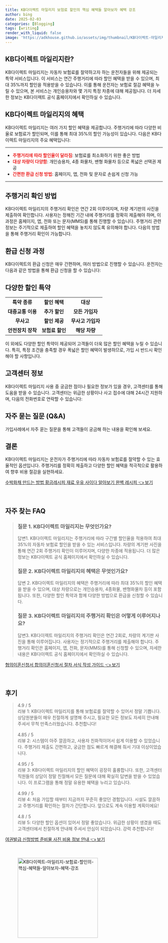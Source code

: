 ```yaml
---
title: KB다이렉트 마일리지 보험료 할인의 핵심 혜택들 알아보자 혜택 강조
author: bing
date: 2025-02-03
categories: [Blogging]
tags: [writing]
render_with_liquid: false
image: 'https://adkhouse.github.io/assets/img/thumbnail/KB다이렉트-마일리지-보험료-할인의-핵심-혜택들-알아보자-혜택-강조.webp'
---
```



<h2 id='KB다이렉트마일리지소개'>KB다이렉트 마일리지란?</h2>

<p>KB다이렉트 마일리지는 자동차 보험료를 절약하고자 하는 운전자들을 위해 제공되는 특약 서비스입니다. 이 서비스는 연간 주행거리에 따라 할인 혜택을 받을 수 있으며, 최대 35%까지 할인을 적용받을 수 있습니다. 이를 통해 운전자는 보험료 절감 혜택을 누릴 수 있으며, 본 서비스는 개인승용차와 몇 가지 특정 차종에 대해 제공됩니다. 더 자세한 정보는 KB다이렉트 공식 홈페이지에서 확인하실 수 있습니다.</p>

<h2 id='혜택소개'>KB다이렉트 마일리지의 혜택</h2>

<p>KB다이렉트 마일리지는 여러 가지 할인 혜택을 제공합니다. 주행거리에 따라 다양한 비율로 보험료가 할인되며, 이를 통해 최대 35%의 할인 가능성이 있습니다. 다음은 KB다이렉트 마일리지의 주요 혜택입니다:</p>

<hr />

<ul>
    <li><b><span style="color: #ee2323;">주행거리에 따라 할인율이 달라짐</span></b>: 보험료를 최소화하기 위한 좋은 방법</li>
    <li><b><span style="color: #ee2323;">대상 차량이 다양함</span></b>: 개인승용차, 4종 화물차, 밴형 화물차 등으로 폭넓은 선택권 제공</li>
    <li><b><span style="color: #ee2323;">간편한 환급 신청 방법</span></b>: 홈페이지, 앱, 전화 및 문자로 손쉽게 신청 가능</li>
</ul>

<hr />

<h2 id='주행거리확인방법'>주행거리 확인 방법</h2>

<p>KB다이렉트 마일리지의 주행거리 확인은 연간 2회 이루어지며, 차량 계기판의 사진을 제출하여 확인합니다. 사용자는 정해진 기간 내에 주행거리를 정확히 제출해야 하며, 이 과정은 홈페이지, 앱, 전화 또는 문자(MMS)를 통해 진행할 수 있습니다. 주행거리 관련 정보는 주기적으로 제출하여 할인 혜택을 놓치지 않도록 유의해야 합니다. 다음의 방법을 통해 주행거리 확인이 가능합니다.</p>

<h2 id='환급신청과정'>환급 신청 과정</h2>

<p>KB다이렉트의 환급 신청은 매우 간편하며, 여러 방법으로 진행할 수 있습니다. 운전자는 다음과 같은 방법을 통해 환급 신청을 할 수 있습니다:</p>

<h2 id='주요할인특약'>다양한 할인 특약</h2>

<table>
    <tr>
        <td style="text-align: center; height: 17px;"><b>특약 종류</b></td>
        <td style="text-align: center; height: 17px;"><b>할인 혜택</b></td>
        <td style="text-align: center; height: 17px;"><b>대상</b></td>
    </tr>
    <tr>
        <td style="text-align: center; height: 17px;"><b>대중교통 이용</b></td>
        <td style="text-align: center; height: 17px;"><b>추가 할인</b></td>
        <td style="text-align: center; height: 17px;"><b>모든 가입자</b></td>
    </tr>
    <tr>
        <td style="text-align: center; height: 17px;"><b>무사고</b></td>
        <td style="text-align: center; height: 17px;"><b>할인 제공</b></td>
        <td style="text-align: center; height: 17px;"><b>무사고 가입자</b></td>
    </tr>
    <tr>
        <td style="text-align: center; height: 17px;"><b>안전장치 장착</b></td>
        <td style="text-align: center; height: 17px;"><b>보험료 할인</b></td>
        <td style="text-align: center; height: 17px;"><b>해당 차량</b></td>
    </tr>
</table>

<p>이 외에도 다양한 할인 특약이 제공되어 고객들이 더욱 많은 할인 혜택을 누릴 수 있습니다. 특히, 특정 조건을 충족할 경우 폭넓은 할인 혜택이 발생하므로, 가입 시 반드시 확인해야 할 사항입니다.</p>

<h2 id='고객센터정보'>고객센터 정보</h2>

<p>KB다이렉트 마일리지 사용 중 궁금한 점이나 필요한 정보가 있을 경우, 고객센터를 통해 도움을 받을 수 있습니다. 고객센터는 위급한 상황이나 사고 접수에 대해 24시간 지원하며, 다음의 전화번호로 연락할 수 있습니다:</p>

<h2 id='자주묻는질문'>자주 묻는 질문 (Q&A)</h2>

<p>가입사례에서 자주 묻는 질문을 통해 고객들이 궁금해 하는 내용을 확인해 보세요.</p>

<h2 id='결론'>결론</h2>

<p>KB다이렉트 마일리지는 운전자가 주행거리에 따라 자동차 보험료를 절약할 수 있는 효율적인 옵션입니다. 주행거리를 정확히 제출하고 다양한 할인 혜택을 적극적으로 활용하여 향후 비용 절감을 실현하세요.</p>


<p><a class="click-button" title="수박화채 만드는 방법 황금레시피 재료 우유 사이다 알아보기 완벽 레시피" href="https://adkhouse.github.io/posts/%EC%88%98%EB%B0%95%ED%99%94%EC%B1%84-%EB%A7%8C%EB%93%9C%EB%8A%94-%EB%B0%A9%EB%B2%95-%ED%99%A9%EA%B8%88%EB%A0%88%EC%8B%9C%ED%94%BC-%EC%9E%AC%EB%A3%8C-%EC%9A%B0%EC%9C%A0-%EC%82%AC%EC%9D%B4%EB%8B%A4-%EC%95%8C%EC%95%84%EB%B3%B4%EA%B8%B0-%EC%99%84%EB%B2%BD-%EB%A0%88%EC%8B%9C%ED%94%BC/" rel="dofollow">수박화채 만드는 방법 황금레시피 재료 우유 사이다 알아보기 완벽 레시피 👈 보기</a></p><br>
<h2 id='자주_찾는_FAQ'>자주 찾는 FAQ</h2>
<div itemscope="" itemtype="https://schema.org/FAQPage"> 
<blockquote> 
<div itemscope="" itemprop="mainEntity" itemtype="https://schema.org/Question"> 
<h3 itemprop="name">질문 1. KB다이렉트 마일리지는 무엇인가요?</h3> 
<div itemscope="" itemprop="acceptedAnswer" itemtype="https://schema.org/Answer"> 
<span itemprop="text"> 
<p>답변1. KB다이렉트 마일리지는 주행거리에 따라 구간별 할인율을 적용하여 최대 35%의 자동차 보험료 할인을 받을 수 있는 서비스입니다. 차량의 계기판 사진을 통해 연간 2회 주행거리 확인이 이루어지며, 다양한 차종에 적용됩니다. 더 많은 정보는 KB다이렉트 공식 홈페이지에서 확인하실 수 있습니다.</p> 
</span> 
</div> 
</div> 

<div itemscope="" itemprop="mainEntity" itemtype="https://schema.org/Question"> 
<h3 itemprop="name">질문 2. KB다이렉트 마일리지의 혜택은 무엇인가요?</h3> 
<div itemscope="" itemprop="acceptedAnswer" itemtype="https://schema.org/Answer"> 
<span itemprop="text"> 
<p>답변 2. KB다이렉트 마일리지의 혜택은 주행거리에 따라 최대 35%의 할인 혜택을 받을 수 있으며, 대상 차량으로는 개인승용차, 4종화물, 밴형화물차 등이 포함됩니다. 또한, 다양한 할인 특약과 함께 다양한 방법으로 환급을 신청할 수 있습니다.</p> 
</span> 
</div> 
</div> 

<div itemscope="" itemprop="mainEntity" itemtype="https://schema.org/Question"> 
<h3 itemprop="name">질문 3. KB다이렉트 마일리지의 주행거리 확인은 어떻게 이루어지나요?</h3> 
<div itemscope="" itemprop="acceptedAnswer" itemtype="https://schema.org/Answer"> 
<span itemprop="text"> 
<p>답변3. KB다이렉트 마일리지의 주행거리 확인은 연간 2회로, 차량의 계기판 사진을 통해 이루어집니다. 사용자는 정기적으로 주행거리를 제출해야 합니다. 주행거리 확인은 홈페이지, 앱, 전화, 문자(MMS)를 통해 신청할 수 있으며, 자세한 내용은 KB다이렉트 공식 홈페이지에서 확인하실 수 있습니다.</p> 
</span> 
</div> 
</div> 
</blockquote> 
</div>
<p><a class="click-button" title="협의이혼신청서 합의이혼신청서 절차 서식 작성 가이드" href="https://adkhouse.github.io/posts/%ED%98%91%EC%9D%98%EC%9D%B4%ED%98%BC%EC%8B%A0%EC%B2%AD%EC%84%9C-%ED%95%A9%EC%9D%98%EC%9D%B4%ED%98%BC%EC%8B%A0%EC%B2%AD%EC%84%9C-%EC%A0%88%EC%B0%A8-%EC%84%9C%EC%8B%9D-%EC%9E%91%EC%84%B1-%EA%B0%80%EC%9D%B4%EB%93%9C/" rel="dofollow">협의이혼신청서 합의이혼신청서 절차 서식 작성 가이드 👈 보기</a></p><br>
<h2 id='후기'>후기</h2>
<div itemscope itemtype="https://schema.org/Product">
  <blockquote>
  <div itemprop="review" itemscope itemtype="https://schema.org/Review">
      <div itemprop="reviewRating" itemscope itemtype="https://schema.org/Rating"> <span itemprop="ratingValue">4.9</span> / <span itemprop="bestRating">5</span> </div>
      <span itemprop="reviewBody">리뷰 1: KB다이렉트 마일리지를 통해 보험료를 절약할 수 있어서 정말 기쁩니다. 상담원분들이 매우 친절하게 설명해 주시고, 필요한 모든 정보도 자세히 안내해 주셔서 무척 만족스러웠습니다. 추천합니다!</span>
  </div>
  <br>
  <div itemprop="review" itemscope itemtype="https://schema.org/Review">
      <div itemprop="reviewRating" itemscope itemtype="https://schema.org/Rating"> <span itemprop="ratingValue">4.85</span> / <span itemprop="bestRating">5</span> </div>
      <span itemprop="reviewBody">리뷰 2: 시스템이 아주 깔끔하고, 사용자 친화적이어서 쉽게 이용할 수 있었습니다. 주행거리 제출도 간편하고, 궁금한 점도 빠르게 해결해 줘서 기대 이상이었습니다.</span>
  </div>
  <br>
  <div itemprop="review" itemscope itemtype="https://schema.org/Review">
      <div itemprop="reviewRating" itemscope itemtype="https://schema.org/Rating"> <span itemprop="ratingValue">4.95</span> / <span itemprop="bestRating">5</span> </div>
      <span itemprop="reviewBody">리뷰 3: KB다이렉트 마일리지의 할인 혜택이 굉장히 훌륭합니다. 또한, 고객센터 직원들의 상담이 정말 친절해서 모든 질문에 대해 확실히 답변을 받을 수 있었습니다. 이 프로그램을 통해 정말 유용한 혜택을 누리고 있습니다.</span>
  </div>
  <br>
  <div itemprop="review" itemscope itemtype="https://schema.org/Review">
      <div itemprop="reviewRating" itemscope itemtype="https://schema.org/Rating"> <span itemprop="ratingValue">4.99</span> / <span itemprop="bestRating">5</span> </div>
      <span itemprop="reviewBody">리뷰 4: 처음 가입할 때부터 지금까지 꾸준히 좋았던 경험입니다. 시설도 깔끔하고 주행거리를 확인하는 절차가 간단합니다. 앞으로도 계속 이용할 계획이에요!</span>
  </div>
  <br>
  <div itemprop="review" itemscope itemtype="https://schema.org/Review">
      <div itemprop="reviewRating" itemscope itemtype="https://schema.org/Rating"> <span itemprop="ratingValue">4.8</span> / <span itemprop="bestRating">5</span> </div>
      <span itemprop="reviewBody">리뷰 5: 다양한 할인 옵션이 있어서 정말 좋았습니다. 위급한 상황이 생겼을 때도 고객센터에서 친절하게 안내해 주셔서 안심이 되었습니다. 강력 추천합니다!</span>
  </div>
  </blockquote>
</div>
<p><a class="click-button" title="여권발급 신청방법 준비물 사진 비용 정보 안내" href="https://adkhouse.github.io/posts/%EC%97%AC%EA%B6%8C%EB%B0%9C%EA%B8%89-%EC%8B%A0%EC%B2%AD%EB%B0%A9%EB%B2%95-%EC%A4%80%EB%B9%84%EB%AC%BC-%EC%82%AC%EC%A7%84-%EB%B9%84%EC%9A%A9-%EC%A0%95%EB%B3%B4-%EC%95%88%EB%82%B4/" rel="dofollow">여권발급 신청방법 준비물 사진 비용 정보 안내 👈 보기</a></p><br>
<figure class="image"><img src="https://adkhouse.github.io/assets/img/thumbnail/KB다이렉트-마일리지-보험료-할인의-핵심-혜택들-알아보자-혜택-강조.webp" alt="KB다이렉트-마일리지-보험료-할인의-핵심-혜택들-알아보자-혜택-강조" width="256" height="256"></figure>